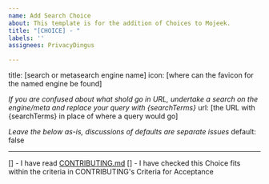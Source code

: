 ```yaml
---
name: Add Search Choice
about: This template is for the addition of Choices to Mojeek.
title: "[CHOICE] - "
labels: ''
assignees: PrivacyDingus

---
```


title: [search or metasearch engine name]
icon: [where can the favicon for the named engine be found]

_If you are confused about what shold go in URL, undertake a search on the engine/meta and replace your query with {searchTerms}_
url: [the URL with {searchTerms} in place of where a query would go]

_Leave the below as-is, discussions of defaults are separate issues_
default: false

---

[] - I have read [CONTRIBUTING.md](./CONTRIBUTING.md)
[] - I have checked this Choice fits within the criteria in CONTRIBUTING's Criteria for Acceptance
